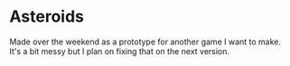 # Asteroids

Made over the weekend as a prototype for another game I want to make.  It's a bit messy but I plan on fixing that on the next version.
